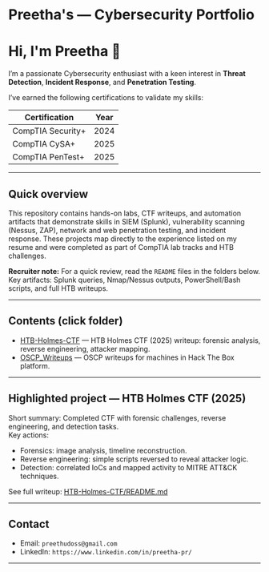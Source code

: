 # Preetha's — Cybersecurity Portfolio

# Hi, I'm Preetha 👋

I’m a passionate Cybersecurity enthusiast with a keen interest in **Threat Detection**, **Incident Response**, and **Penetration Testing**.

I’ve earned the following certifications to validate my skills:

| Certification         | Year   |
|-----------------------|--------|
| CompTIA Security+     | 2024   |
| CompTIA CySA+         | 2025   |
| CompTIA PenTest+      | 2025   |

---

## Quick overview
This repository contains hands-on labs, CTF writeups, and automation artifacts that demonstrate skills in SIEM (Splunk), vulnerability scanning (Nessus, ZAP), network and web penetration testing, and incident response. These projects map directly to the experience listed on my resume and were completed as part of CompTIA lab tracks and HTB challenges.

**Recruiter note:** For a quick review, read the `README` files in the folders below. Key artifacts: Splunk queries, Nmap/Nessus outputs, PowerShell/Bash scripts, and full HTB writeups.

---

## Contents (click folder)
- [HTB-Holmes-CTF](/HTB-Holmes-CTF/) — HTB Holmes CTF (2025) writeup: forensic analysis, reverse engineering, attacker mapping.
- [OSCP_Writeups](/oscp_writeups/README.md) — OSCP writeups for machines in Hack The Box platform.
---

## Highlighted project — HTB Holmes CTF (2025)
Short summary: Completed CTF with forensic challenges, reverse engineering, and detection tasks.  
Key actions:
- Forensics: image analysis, timeline reconstruction.
- Reverse engineering: simple scripts reversed to reveal attacker logic.
- Detection: correlated IoCs and mapped activity to MITRE ATT&CK techniques.

See full writeup: [HTB-Holmes-CTF/README.md](/HTB-Holmes-CTF/README.md)

---
## Contact
- Email: `preethudoss@gmail.com`  
- LinkedIn: `https://www.linkedin.com/in/preetha-pr/`

---

